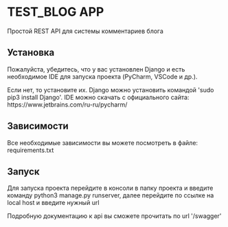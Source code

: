 <h1>TEST_BLOG APP</h1>

<p>Простой REST API для системы комментариев блога</p>

<h2>Установка</h2>
<p>Пожалуйста, убедитесь, что у вас установлен Django и есть необходимое IDE для запуска проекта (PyCharm, VSCode и др.).</p>
<p>Если нет, то установите их. Django можно установить командой 'sudo pip3 install Django'. IDE можно скачать с официального сайта: https://www.jetbrains.com/ru-ru/pycharm/</p>

<h2>Зависимости</h2>
<p>Все необходимые зависимости вы можете посмотреть в файле: requirements.txt</p>

<h2>Запуск</h2>
<p>Для запуска проекта перейдите в консоли в папку проекта и введите команду python3 manage.py runserver, далее перейдите по ссылке на local host и введите нужный url</p>
<p> Подробную документацию к api вы сможете прочитать по url '/swagger'</p>
